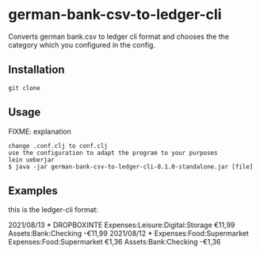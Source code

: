 # german-bank-csv-to-ledger-cli

Converts german bank.csv to ledger cli format and chooses the the category which you configured in the config.

## Installation

    git clone

## Usage

FIXME: explanation
    
    change .conf.clj to conf.clj
    use the configuration to adapt the program to your purposes
    lein ueberjar
    $ java -jar german-bank-csv-to-ledger-cli-0.1.0-standalone.jar [file]

## Examples

this is the ledger-cli format:

2021/08/13 *  DROPBOXINTE
	Expenses:Leisure:Digital:Storage  €11,99
	Assets:Bank:Checking  -€11,99
2021/08/12 * Expenses:Food:Supermarket
	Expenses:Food:Supermarket  €1,36
	Assets:Bank:Checking  -€1,36
